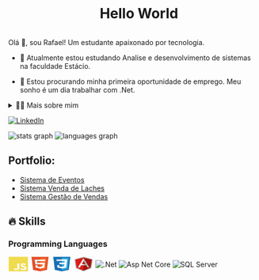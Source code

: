 <!--título-->
<div id="user-content-toc">
  <ul align="center">
    <summary><h1 style="display: inline-block">Hello World</h1></summary>
</div>

<!-- Presentation -->
<p>
  Olá 👋, sou Rafael! Um estudante apaixonado por tecnologia. 

  - 🌱 Atualmente estou estudando Analise e desenvolvimento de sistemas na faculdade Estácio.

  - 🔭 Estou procurando minha primeira oportunidade de emprego. Meu sonho é um dia trabalhar com .Net. 
</p>

<!-- Dropdown -->
<details>
  <summary>👨‍💻 Mais sobre mim</summary>

- Tenho 36 anos, moro no Brasil, especificamente em Recife-PE. Tenho experiência com SQL, .NET, HTML, Javascript e também trabalhei na função de Analista de sistemas. 

  

- ⚡ Gosto de ler, seja um bom livro, biblia sagrada, assim como assistir filmes e jogar! Acredito que nossos interesses pessoais contribuem para uma percepção mais refinada das coisas e resolução de problemas. \o/ 
</details>

<!-- Links -->
[![LinkedIn](https://img.shields.io/badge/LinkedIn-0077B5?style=for-the-badge&logo=linkedin&logoColor=white)](https://www.linkedin.com/in/rafaeltec/)

<!-- GIF 
<p align="left">
  <img align="center" src="https://github.com/VariableBee/Rafael18/assets/77739311/4e9f41af-6b57-49a7-b15a-74322e96b4d7" alt="Imagem">
</p>-->

<div align="left"> 

  <img src="https://github-readme-stats.vercel.app/api?username=Rafael18&hide_title=false&hide_rank=false&show_icons=true&include_all_commits=true&count_private=true&disable_animations=false&theme=dracula&locale=en&hide_border=false" height="150" alt="stats graph"  /> 

  <img src="https://github-readme-stats.vercel.app/api/top-langs?username=Rafael18&locale=en&hide_title=false&layout=compact&card_width=320&langs_count=5&theme=dracula&hide_border=false" height="150" alt="languages graph"  /> 

</div> 

<!-- Portfolio -->
## Portfolio:
- [Sistema de Eventos](https://github.com/Rafael18/Sistema_Eventos)
- [Sistema Venda de Laches](https://github.com/Rafael18/Sistema_Lanches_Web)
- [Sistema Gestão de Vendas](https://github.com/Rafael18/Sistema_Gestao_Vendas)

## 🔥 Skills
<!-- Skills: Programming Languages -->
  <div style="flex-basis: 48%;">
    <h3>Programming Languages</h3>
    <img align="center" alt="Js" height="30" width="40" src="https://raw.githubusercontent.com/devicons/devicon/master/icons/javascript/javascript-plain.svg">
    <img align="center" alt="HTML" height="30" width="40" src="https://raw.githubusercontent.com/devicons/devicon/master/icons/html5/html5-original.svg">
    <img align="center" alt="CSS" height="30" width="40" src="https://raw.githubusercontent.com/devicons/devicon/master/icons/css3/css3-original.svg">
    <img align="center" alt="Angular" height="30" width="40" src="https://raw.githubusercontent.com/devicons/devicon/master/icons/angularjs/angularjs-original.svg">
    <img align="center" alt=".Net" height="30" width="40" src="https://cdn.jsdelivr.net/gh/devicons/devicon@latest/icons/dot-net/dot-net-original-wordmark.svg">
    <img align="center" alt="Asp Net Core" height="30" width="40" src="https://cdn.jsdelivr.net/gh/devicons/devicon@latest/icons/dotnetcore/dotnetcore-original.svg">
    <img align="center" alt="SQL Server" height="30" width="40" src="https://cdn.jsdelivr.net/gh/devicons/devicon@latest/icons/microsoftsqlserver/microsoftsqlserver-original.svg">
  </div>
  
